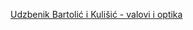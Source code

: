 [Udzbenik Bartolić i Kulišić - valovi i optika](https://hro-cigre.hr/wp-content/uploads/2022/01/valovi-i-optika.pdf)
